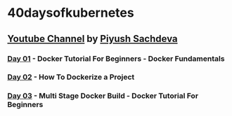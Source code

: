 # 40daysofkubernetes
[Youtube Channel](https://www.youtube.com/@TechTutorialswithPiyush) by [Piyush Sachdeva](https://linktr.ee/piyushsachdeva)
---

### [Day 01](https://github.com/sina14/40daysofkubernetes/tree/main/day01) - Docker Tutorial For Beginners - Docker Fundamentals
### [Day 02](https://github.com/sina14/40daysofkubernetes/tree/main/day02) - How To Dockerize a Project
### [Day 03](https://github.com/sina14/40daysofkubernetes/tree/main/day03) - Multi Stage Docker Build - Docker Tutorial For Beginners
